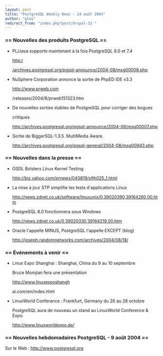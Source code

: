 ```yaml
---
layout: post
title: "PostgreSQL Weekly News - 24 août 2004"
author: "gleu"
redirect_from: "index.php?post/drupal-33 "
---
```




<h3>== Nouvelles des produits PostgreSQL ==</h3>

<ul>

<li>PL/Java supporte maintenant à la fois PostgreSQL 8.0 et 7.4<br />

<a href="http://archives.postgresql.org/pgsql-announce/2004-08/msg00008.php">http:/

/archives.postgresql.org/pgsql-announce/2004-08/msg00008.php</a></li>

<li>NuSphere Corporation annonce la sortie de PhpED IDE v3.3 <br />

<a href="http://www.prweb.com/releases/2004/8/prweb151323.htm">http://www.prweb.com

/releases/2004/8/prweb151323.htm</a></li>

<li>De nouvelles sorties stables de PostgreSQL pour corriger des bogues

critiques<br />

<a href="http://archives.postgresql.org/pgsql-announce/2004-08/msg00007.php">

http://archives.postgresql.org/pgsql-announce/2004-08/msg00007.php</a></li>

<li>Sortie de BiggerSQL-1.3.5. MultiMedia Aware.<br />

<a href="http://archives.postgresql.org/pgsql-general/2004-08/msg00943.php">

http://archives.postgresql.org/pgsql-general/2004-08/msg00943.php</a></li>

</ul>

<h3>== Nouvelles dans la presse ==</h3>

<ul>

<li>OSDL Bolsters Linux Kernel Testing<br />

<a href="http://biz.yahoo.com/prnews/040819/sfth025_1.html">

http://biz.yahoo.com/prnews/040819/sfth025_1.html</a></li>

<li>La mise à jour STP simplifie les tests d'applications Linux<br />

<a href="http://news.zdnet.co.uk/software/linuxunix/0,39020390,39164260,00.htm">

http://news.zdnet.co.uk/software/linuxunix/0,39020390,39164260,00.htm</a></li>

<li>PostgreSQL 8.0 fonctionnera sous Windows<br />

<a href="http://news.zdnet.co.uk/0,39020330,39164219,00.htm">

http://news.zdnet.co.uk/0,39020330,39164219,00.htm</a></li>

<li>Oracle l'appelle MINUS, PostgreSQL l'appelle EXCEPT (blog)<br />

<a href="http://joseph.randomnetworks.com/archives/2004/08/18/">

http://joseph.randomnetworks.com/archives/2004/08/18/</a></li>

</ul>

<h3>== Événements à venir ==</h3>

<ul>

<li>Linux Expo Shanghai&nbsp;: Shanghai, China du 9 au 10 septembre<br />

Bruce Momjian fera une présentation<br />

<a href="http://www.linuxexposhanghai.com/en/index.html">http://www.linuxexposhangh

ai.com/en/index.html</a></li>

<li>LinuxWorld Conferance&nbsp;: Frankfurt, Germany du 26 au 28 octobre<br />

PostgreSQL aura de nouveau un stand au LinuxWorld Conference &amp; Expo.

<a href="http://www.linuxworldexpo.de/">http://www.linuxworldexpo.de/</a></li>

</ul>

<h3>== Nouvelles hebdomadaires PostgreSQL - 9 août 2004 ==</h3>

<p>Sur le Web&nbsp;: <a href="http://www.postgresql.org">http://www.postgresql.org</a></p>